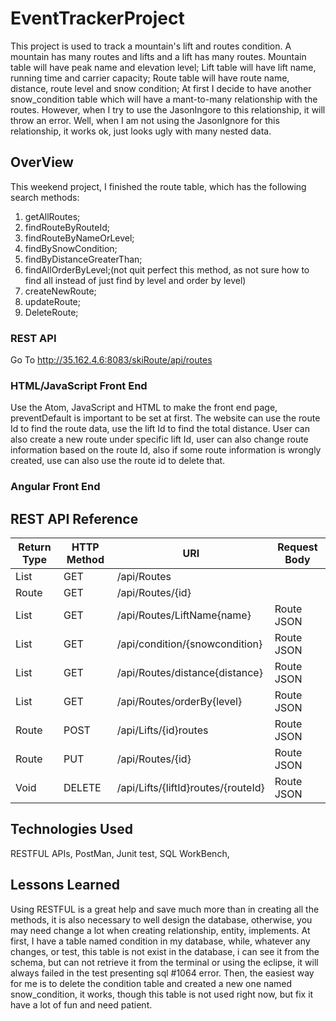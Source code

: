 # EventTrackerProject
This project is used to track a mountain's lift and routes condition.
A mountain has many routes and lifts and a lift has many routes.
Mountain table will have peak name and elevation level;
Lift table will have lift name, running time and carrier capacity;
Route table will have route name, distance, route level and snow condition;
At first I decide to have another snow_condition table which will have a mant-to-many
relationship with the routes. However, when I try to use the JasonIngore to this relationship,
it will throw an error. Well, when I am not using the JasonIgnore for this relationship,
it works ok, just looks ugly with many nested data.

## OverView
This weekend project, I finished the route table, which has the following search
methods:
1. getAllRoutes;
2. findRouteByRouteId;
3. findRouteByNameOrLevel;
4. findBySnowCondition;
5. findByDistanceGreaterThan;
6. findAllOrderByLevel;(not quit perfect this method,
  as not sure how to find all instead of just find by level and order by level)
7. createNewRoute;
8. updateRoute;
9. DeleteRoute;
### REST API
Go To http://35.162.4.6:8083/skiRoute/api/routes

### HTML/JavaScript Front End
Use the Atom, JavaScript and HTML to make the front end page, preventDefault is
important to be set at first.
The website can use the route Id to find the route data, use the lift Id to find
the total distance. User can also create a new route under specific lift Id, user
can also change route information based on the route Id, also if some route information
is wrongly created, use can also use the route id to delete that.

### Angular Front End

## REST API Reference
|Return Type   | HTTP Method | URI          | Request Body |
|--------------|-------------|--------------|--------------|
| List<Route> | GET        | /api/Routes |     |
| Route       | GET        | /api/Routes/{id} | |
| List<Route> | GET        | /api/Routes/LiftName{name} | Route JSON|
| List<Route> | GET        | /api/condition/{snowcondition} | Route JSON|
| List<Route> | GET        | /api/Routes/distance{distance} | Route JSON|
| List<Route> | GET        | /api/Routes/orderBy{level} | Route JSON|
| Route       | POST       | /api/Lifts/{id}routes | Route JSON|
| Route       | PUT        | /api/Routes/{id} | Route JSON|
| Void        | DELETE     | /api/Lifts/{liftId}routes/{routeId} | Route JSON|



## Technologies Used
RESTFUL APIs, PostMan, Junit test, SQL WorkBench,

## Lessons Learned
Using RESTFUL is a great help and save much more than in creating all the methods,
it is also necessary to well design the database, otherwise, you may need change a lot
when creating relationship, entity, implements. At first, I have a table named condition in my
database, while, whatever any changes, or test, this table is not exist in the database, i can see
it from the schema, but can not retrieve it from the terminal or using the eclipse, it will always failed
in the test presenting sql #1064 error. Then, the easiest way for me is to delete the condition table and
created a new one named snow_condition, it works, though this table is not used right now, but fix it have a
lot of fun and need patient.
